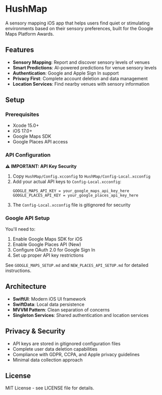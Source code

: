 # HushMap

A sensory mapping iOS app that helps users find quiet or stimulating environments based on their sensory preferences, built for the Google Maps Platform Awards.

## Features

- **Sensory Mapping**: Report and discover sensory levels of venues
- **Smart Predictions**: AI-powered predictions for venue sensory levels
- **Authentication**: Google and Apple Sign In support
- **Privacy First**: Complete account deletion and data management
- **Location Services**: Find nearby venues with sensory information

## Setup

### Prerequisites

- Xcode 15.0+
- iOS 17.0+
- Google Maps SDK
- Google Places API access

### API Configuration

**⚠️ IMPORTANT: API Key Security**

1. Copy `HushMap/Config.xcconfig` to `HushMap/Config-Local.xcconfig`
2. Add your actual API keys to `Config-Local.xcconfig`:
   ```
   GOOGLE_MAPS_API_KEY = your_google_maps_api_key_here
   GOOGLE_PLACES_API_KEY = your_google_places_api_key_here
   ```
3. The `Config-Local.xcconfig` file is gitignored for security

### Google API Setup

You'll need to:
1. Enable Google Maps SDK for iOS
2. Enable Google Places API (New)
3. Configure OAuth 2.0 for Google Sign In
4. Set up proper API key restrictions

See `GOOGLE_MAPS_SETUP.md` and `NEW_PLACES_API_SETUP.md` for detailed instructions.

## Architecture

- **SwiftUI**: Modern iOS UI framework
- **SwiftData**: Local data persistence
- **MVVM Pattern**: Clean separation of concerns
- **Singleton Services**: Shared authentication and location services

## Privacy & Security

- API keys are stored in gitignored configuration files
- Complete user data deletion capabilities
- Compliance with GDPR, CCPA, and Apple privacy guidelines
- Minimal data collection approach

## License

MIT License - see LICENSE file for details.